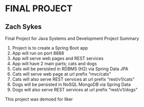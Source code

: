 # FINAL PROJECT
## Zach Sykes
Final Project for Java Systems and Development
Project Summary
1.	Project is to create a Spring Boot app
2.	App will run on port 8888
3.	App will serve web pages and REST services
4.	App will have 2 main parts; cats and dogs
5.	Cats will be persisted in RDBMS (H2) via Spring Data JPA
6.	Cats will serve web page at url prefix   “mvc/cats”
7.	Cats will also serve REST services at url prefix “rest/v1/cats”
8.	Dogs will be persisted in NoSQL MongoDB via Spring Data
9.	Dogs will also serve REST services at url prefix “rest/v1/dogs"

This project was demoed for Ilker